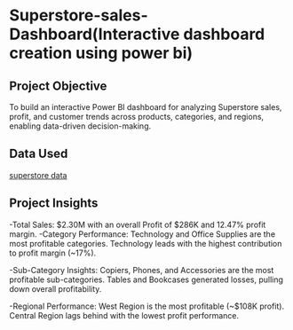 # Superstore-sales-Dashboard(Interactive dashboard creation using power bi)
## Project Objective
To build an interactive Power BI dashboard for analyzing Superstore sales, profit, and customer trends across products, categories, and regions, enabling data-driven decision-making.
## Data Used
<a href="https://github.com/JRaju72/Superstore-sales-Dashboard/blob/main/superstore_project.xlsx">superstore data</a>
## Project Insights

-Total Sales: $2.30M with an overall Profit of $286K and 12.47% profit margin.
-Category Performance:
  Technology and Office Supplies are the most profitable categories.
  Technology leads with the highest contribution to profit margin (~17%).

-Sub-Category Insights:
  Copiers, Phones, and Accessories are the most profitable sub-categories.
  Tables and Bookcases generated losses, pulling down overall profitability.

-Regional Performance:
  West Region is the most profitable (~$108K profit).
  Central Region lags behind with the lowest profit performance.
